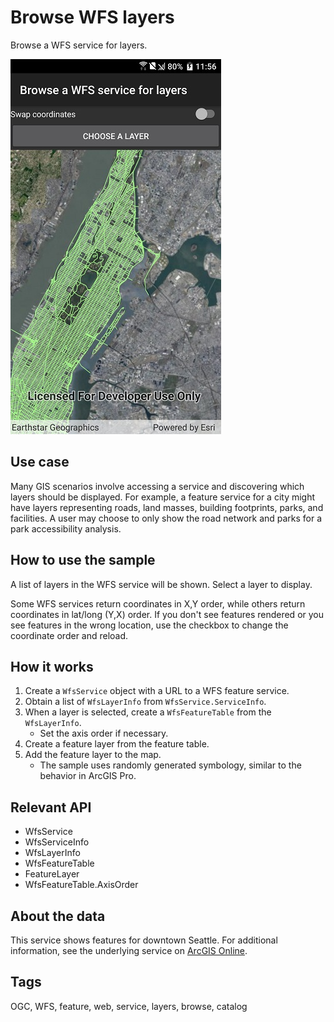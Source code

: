 ﻿# Browse WFS layers

Browse a WFS service for layers.

![](BrowseWfsLayers.jpg)

## Use case

Many GIS scenarios involve accessing a service and discovering which layers should be displayed. For example, a feature service for a city might have layers representing roads, land masses, building footprints, parks, and facilities. A user may choose to only show the road network and parks for a park accessibility analysis. 

## How to use the sample

A list of layers in the WFS service will be shown. Select a layer to display.

Some WFS services return coordinates in X,Y order, while others return coordinates in lat/long (Y,X) order. If you don't see features rendered or you see features in the wrong location, use the checkbox to change the coordinate order and reload.

## How it works

1. Create a `WfsService` object with a URL to a WFS feature service.
2. Obtain a list of `WfsLayerInfo` from `WfsService.ServiceInfo`.
3. When a layer is selected, create a `WfsFeatureTable` from the `WfsLayerInfo`.
    * Set the axis order if necessary.
4. Create a feature layer from the feature table.
5. Add the feature layer to the map.
    * The sample uses randomly generated symbology, similar to the behavior in ArcGIS Pro.

## Relevant API

* WfsService
* WfsServiceInfo
* WfsLayerInfo
* WfsFeatureTable
* FeatureLayer
* WfsFeatureTable.AxisOrder

## About the data

This service shows features for downtown Seattle. For additional information, see the underlying service on [ArcGIS Online](https://arcgisruntime.maps.arcgis.com/home/item.html?id=1b81d35c5b0942678140efc29bc25391).

## Tags

OGC, WFS, feature, web, service, layers, browse, catalog